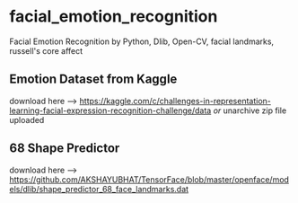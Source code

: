 # facial_emotion_recognition
Facial Emotion Recognition by Python, Dlib, Open-CV, facial landmarks, russell's core affect

## Emotion Dataset from Kaggle
download here --> https://kaggle.com/c/challenges-in-representation-learning-facial-expression-recognition-challenge/data
*or* unarchive zip file uploaded

## 68 Shape Predictor
download here --> https://github.com/AKSHAYUBHAT/TensorFace/blob/master/openface/models/dlib/shape_predictor_68_face_landmarks.dat
